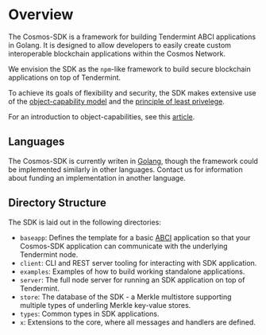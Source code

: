 # Overview

The Cosmos-SDK is a framework for building Tendermint ABCI applications in
Golang. It is designed to allow developers to easily create custom interoperable 
blockchain applications within the Cosmos Network.

We envision the SDK as the `npm`-like framework to build secure blockchain applications on top of Tendermint.

To achieve its goals of flexibility and security, the SDK makes extensive use of
the [object-capability
model](https://en.wikipedia.org/wiki/Object-capability_model) 
and the [principle of least
privelege](https://en.wikipedia.org/wiki/Principle_of_least_privilege).

For an introduction to object-capabilities, see this [article](http://habitatchronicles.com/2017/05/what-are-capabilities/).

## Languages

The Cosmos-SDK is currently writen in [Golang](https://golang.org/), though the
framework could be implemented similarly in other languages.
Contact us for information about funding an implementation in another language.

## Directory Structure

The SDK is laid out in the following directories:

- `baseapp`: Defines the template for a basic [ABCI](https://cosmos.network/whitepaper#abci) application so that your Cosmos-SDK application can communicate with the underlying Tendermint node.
- `client`: CLI and REST server tooling for interacting with SDK application.
- `examples`: Examples of how to build working standalone applications.
- `server`: The full node server for running an SDK application on top of
  Tendermint.
- `store`: The database of the SDK - a Merkle multistore supporting multiple types of underling Merkle key-value stores.
- `types`: Common types in SDK applications.
- `x`: Extensions to the core, where all messages and handlers are defined.
